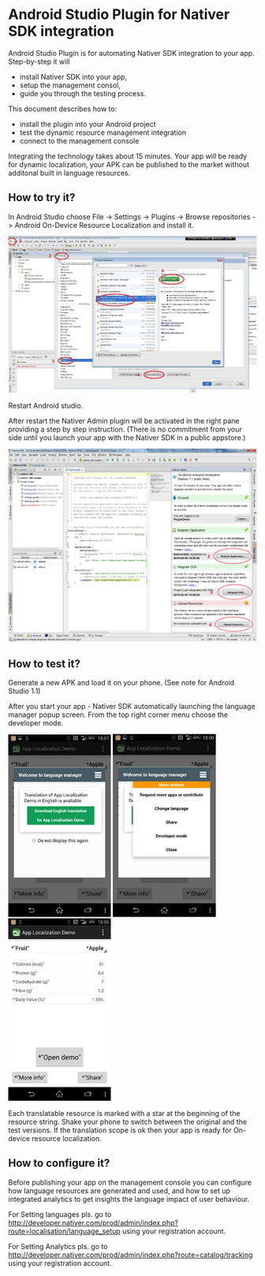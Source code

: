 Android Studio Plugin for Nativer SDK integration
=================================================

Android Studio Plugin is for automating Nativer SDK integration to your app. Step-by-step it will 
- install Nativer SDK into your app,
- setup the management consol,
- guide you through the testing process.

This document describes how to:
- install the plugin into your Android project
- test the dynamic resource management integration
- connect to the management console

Integrating the technology takes about 15 minutes. Your app will be ready for dynamic localization, your APK can be published to the market without additonal built in language resources.

How to try it?
--------------
In Android Studio choose File -> Settings -> Plugins -> Browse repositories -> Android On-Device Resource Localization and install it. 

![](./doc/images/1_install_plugin.png)

Restart Android studio.

After restart the Nativer Admin plugin will be activated in the right pane providing a step by step instruction. (There is no commitment from your side until you launch your app with the Nativer SDK in a public appstore.) 

![](./doc/images/4_register_new_account_2.png)

How to test it?
---------------
Generate a new APK and load it on your phone. (See note for Android Studio 1.1)

After you start your app - Nativer SDK automatically launching the language manager popup screen. From the top right corner menu choose the developer mode.

![](./doc/images/6_welcome_ui.png)
![](./doc/images/7_welcome_ui_2.png)
![](./doc/images/8_pseudo_translation.png)

Each translatable resource is marked with a star at the beginning of the resource string. Shake your phone to switch between the original and the test versions. If the translation scope is ok then your app is ready for On-device resource localization. 

How to configure it?
--------------------

Before publishing your app on the management console you can configure how language resources are generated and used, and how to set up integrated analytics to get insights the language impact of user behaviour.

For Setting languages pls. go to http://developer.nativer.com/prod/admin/index.php?route=localisation/language_setup  using your registration account.

For Setting Analytics pls. go to http://developer.nativer.com/prod/admin/index.php?route=catalog/tracking using your registration account.
